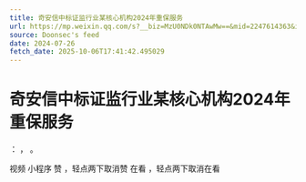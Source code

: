 ```yaml
---
title: 奇安信中标证监行业某核心机构2024年重保服务
url: https://mp.weixin.qq.com/s?__biz=MzU0NDk0NTAwMw==&mid=2247614363&idx=1&sn=87a51729e49d2da9162c378254dd5b71
source: Doonsec's feed
date: 2024-07-26
fetch_date: 2025-10-06T17:41:42.495029
---
```


# 奇安信中标证监行业某核心机构2024年重保服务

：
，
。

视频
小程序
赞
，轻点两下取消赞
在看
，轻点两下取消在看